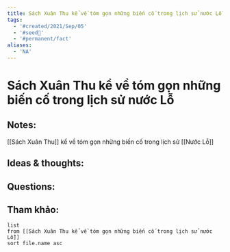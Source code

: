 ```yaml
---
title: Sách Xuân Thu kể về tóm gọn những biến cố trong lịch sử nước Lỗ
tags:
  - '#created/2021/Sep/05'
  - '#seed🥜'
  - '#permanent/fact'
aliases:
  - 'NA'
---
```

# Sách Xuân Thu kể về tóm gọn những biến cố trong lịch sử nước Lỗ

## Notes:
[[Sách Xuân Thu]] kể về tóm gọn những biến cố trong lịch sử [[Nước Lỗ]]

## Ideas & thoughts:

## Questions:


## Tham khảo:
```dataview
list
from [[Sách Xuân Thu kể về tóm gọn những biến cố trong lịch sử nước Lỗ]]
sort file.name asc
```